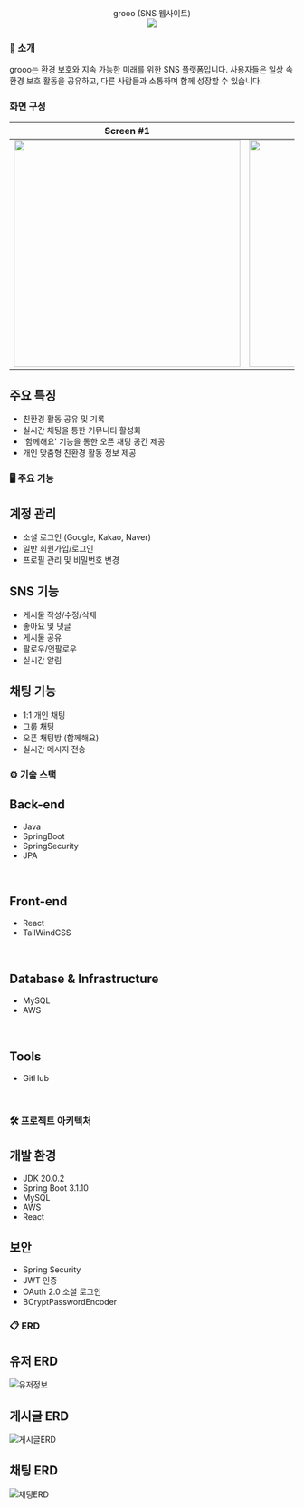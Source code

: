 <div align="center">

grooo (SNS 웹사이트)
<br/>
<img src="https://img.shields.io/badge/프로젝트 기간-2024.02~2024.06-green?style=flat&logoColor=white" />
</div>

### 📝 소개
grooo는 환경 보호와 지속 가능한 미래를 위한 SNS 플랫폼입니다. 사용자들은 일상 속 환경 보호 활동을 공유하고, 다른 사람들과 소통하며 함께 성장할 수 있습니다.

### 화면 구성
|Screen #1|Screen #2|
|:---:|:---:|
|<img src="https://github.com/user-attachments/assets/9d24e455-30f7-45a9-93dc-b2cf37940bc0" width="400"/>|<img src="https://github.com/user-attachments/assets/6965d94b-17a0-4113-88ed-ca3b48ea944f)" width="400"/>|



## 주요 특징
- 친환경 활동 공유 및 기록
- 실시간 채팅을 통한 커뮤니티 활성화
- '함께해요' 기능을 통한 오픈 채팅 공간 제공
- 개인 맞춤형 친환경 활동 정보 제공

### 🖥 주요 기능
## 계정 관리
- 소셜 로그인 (Google, Kakao, Naver)
- 일반 회원가입/로그인
- 프로필 관리 및 비밀번호 변경

## SNS 기능
- 게시물 작성/수정/삭제
- 좋아요 및 댓글
- 게시물 공유
- 팔로우/언팔로우
- 실시간 알림

## 채팅 기능
- 1:1 개인 채팅
- 그룹 채팅
- 오픈 채팅방 (함께해요)
- 실시간 메시지 전송

### ⚙ 기술 스택
## Back-end
- Java
- SpringBoot
- SpringSecurity
- JPA
<br/>

## Front-end
- React
- TailWindCSS
<br/>

## Database & Infrastructure
- MySQL
- AWS
<br/>

## Tools
- GitHub
<br/>

### 🛠️ 프로젝트 아키텍처
## 개발 환경
- JDK 20.0.2
- Spring Boot 3.1.10
- MySQL
- AWS
- React

## 보안
- Spring Security
- JWT 인증
- OAuth 2.0 소셜 로그인
- BCryptPasswordEncoder

### 📋 ERD
## 유저 ERD
![유저정보](https://github.com/user-attachments/assets/611eb25d-b5d9-4722-9a49-c399bd75c58b)
<br/>

## 게시글 ERD
![게시글ERD](https://github.com/user-attachments/assets/7d0fd35b-8b4b-4280-b4e9-aeb65d083b2f)

## 채팅 ERD
![채팅ERD](https://github.com/user-attachments/assets/5094c69b-1e70-41c1-b79e-ee48f8e08c4b)

